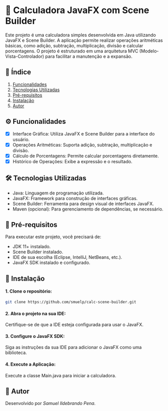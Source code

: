 # 📐 Calculadora JavaFX com Scene Builder
Este projeto é uma calculadora simples desenvolvida em Java utilizando JavaFX e Scene Builder. A aplicação permite realizar operações aritméticas básicas, como adição, subtração, multiplicação, divisão e calcular porcentagens. O projeto é estruturado em uma arquitetura MVC (Modelo-Vista-Controlador) para facilitar a manutenção e a expansão.

## 📑 Índice
1. [Funcionalidades](#)
2. [Tecnologias Utilizadas](#-tecnologias-utilizadas)
3. [Pré-requisitos](#-pré-requisitos)
4. [Instalação](#-instalação)
5. [Autor](#-autor)

## ⚙️ Funcionalidades

- [X] Interface Gráfica: Utiliza JavaFX e Scene Builder para a interface do usuário.
- [X] Operações Aritméticas: Suporta adição, subtração, multiplicação e divisão.
- [X] Cálculo de Porcentagens: Permite calcular porcentagens diretamente.
- [X] Histórico de Operações: Exibe a expressão e o resultado.

## 🛠 Tecnologias Utilizadas

- Java: Linguagem de programação utilizada.
- JavaFX: Framework para construção de interfaces gráficas.
- Scene Builder: Ferramenta para design visual de interfaces JavaFX.
- Maven (opcional): Para gerenciamento de dependências, se necessário.

## 📝 Pré-requisitos

Para executar este projeto, você precisará de:

- JDK 11+ instalado.
- Scene Builder instalado.
- IDE de sua escolha (Eclipse, IntelliJ, NetBeans, etc.).
- JavaFX SDK instalado e configurado.

## 🚀 Instalação

#### 1. Clone o repositório:

```bash
git clone https://github.com/smuelp/calc-scene-builder.git
```

#### 2. Abra o projeto na sua IDE:

Certifique-se de que a IDE esteja configurada para usar o JavaFX.

#### 3. Configure o JavaFX SDK:

Siga as instruções da sua IDE para adicionar o JavaFX como uma biblioteca.

#### 4. Execute a Aplicação:

Execute a classe Main.java para iniciar a calculadora.

## 👤 Autor
Desenvolvido por _Samuel Ildebrando Pena._

